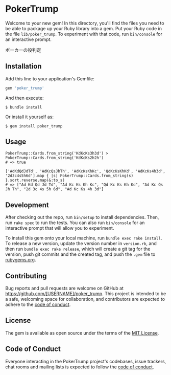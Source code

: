 # PokerTrump

Welcome to your new gem! In this directory, you'll find the files you need to be able to package up your Ruby library into a gem. Put your Ruby code in the file `lib/poker_trump`. To experiment with that code, run `bin/console` for an interactive prompt.

ポーカーの役判定

## Installation

Add this line to your application's Gemfile:

```ruby
gem 'poker_trump'
```

And then execute:

    $ bundle install

Or install it yourself as:

    $ gem install poker_trump

## Usage

```
PokerTrump::Cards.from_string('KdKcKs3h3d') > PokerTrump::Cards.from_string('KdKcKs2h2h')
# => true

['AdKdQdJdTd', 'AdKcQsJhTh', 'AdKcKsKhKc', 'QdKcKsKhKd', 'AdKcKs4h3d', '2d3c4s5h6d'].map { |s| PokerTrump::Cards.from_string(s) }.sort.reverse.map(&:to_s)
# => ["Ad Kd Qd Jd Td", "Ad Kc Ks Kh Kc", "Qd Kc Ks Kh Kd", "Ad Kc Qs Jh Th", "2d 3c 4s 5h 6d", "Ad Kc Ks 4h 3d"]
```

## Development

After checking out the repo, run `bin/setup` to install dependencies. Then, run `rake spec` to run the tests. You can also run `bin/console` for an interactive prompt that will allow you to experiment.

To install this gem onto your local machine, run `bundle exec rake install`. To release a new version, update the version number in `version.rb`, and then run `bundle exec rake release`, which will create a git tag for the version, push git commits and the created tag, and push the `.gem` file to [rubygems.org](https://rubygems.org).

## Contributing

Bug reports and pull requests are welcome on GitHub at https://github.com/[USERNAME]/poker_trump. This project is intended to be a safe, welcoming space for collaboration, and contributors are expected to adhere to the [code of conduct](https://github.com/[USERNAME]/poker_trump/blob/master/CODE_OF_CONDUCT.md).

## License

The gem is available as open source under the terms of the [MIT License](https://opensource.org/licenses/MIT).

## Code of Conduct

Everyone interacting in the PokerTrump project's codebases, issue trackers, chat rooms and mailing lists is expected to follow the [code of conduct](https://github.com/[USERNAME]/poker_trump/blob/master/CODE_OF_CONDUCT.md).
